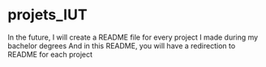 # projets_IUT

In the future, I will create a README file for every project I made during my bachelor degrees
And in this README, you will have a redirection to README for each project
